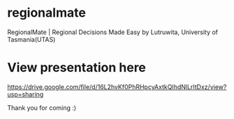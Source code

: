 # regionalmate
RegionalMate | Regional Decisions Made Easy by Lutruwita, University of Tasmania(UTAS)

# View presentation here
https://drive.google.com/file/d/16L2hvKf0PhRHpcyAxtkQIhdNlLrItDxz/view?usp=sharing

Thank you for coming :)
